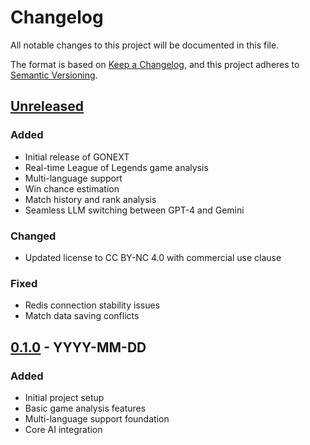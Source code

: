 # Changelog

All notable changes to this project will be documented in this file.

The format is based on [Keep a Changelog](https://keepachangelog.com/en/1.0.0/),
and this project adheres to [Semantic Versioning](https://semver.org/spec/v2.0.0.html).

## [Unreleased]

### Added
- Initial release of GONEXT
- Real-time League of Legends game analysis
- Multi-language support
- Win chance estimation
- Match history and rank analysis
- Seamless LLM switching between GPT-4 and Gemini

### Changed
- Updated license to CC BY-NC 4.0 with commercial use clause

### Fixed
- Redis connection stability issues
- Match data saving conflicts

## [0.1.0] - YYYY-MM-DD

### Added
- Initial project setup
- Basic game analysis features
- Multi-language support foundation
- Core AI integration

[Unreleased]: https://github.com/kostadindev/gonext/compare/v0.1.0...HEAD
[0.1.0]: https://github.com/kostadindev/gonext/releases/tag/v0.1.0 